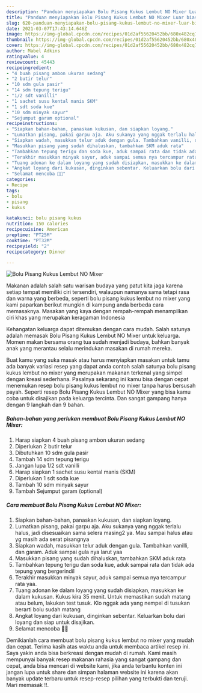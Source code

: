```yaml
---
description: "Panduan menyiapakan Bolu Pisang Kukus Lembut NO Mixer Luar biasa"
title: "Panduan menyiapakan Bolu Pisang Kukus Lembut NO Mixer Luar biasa"
slug: 620-panduan-menyiapakan-bolu-pisang-kukus-lembut-no-mixer-luar-biasa
date: 2021-03-07T17:43:14.646Z
image: https://img-global.cpcdn.com/recipes/01d2af55620452bb/680x482cq70/bolu-pisang-kukus-lembut-no-mixer-foto-resep-utama.jpg
thumbnail: https://img-global.cpcdn.com/recipes/01d2af55620452bb/680x482cq70/bolu-pisang-kukus-lembut-no-mixer-foto-resep-utama.jpg
cover: https://img-global.cpcdn.com/recipes/01d2af55620452bb/680x482cq70/bolu-pisang-kukus-lembut-no-mixer-foto-resep-utama.jpg
author: Mabel Adkins
ratingvalue: 4
reviewcount: 45443
recipeingredient:
- "4 buah pisang ambon ukuran sedang"
- "2 butir telur"
- "10 sdm gula pasir"
- "14 sdm tepung terigu"
- "1/2 sdt vanilli"
- "1 sachet susu kental manis SKM"
- "1 sdt soda kue"
- "10 sdm minyak sayur"
- "Sejumput garam optional"
recipeinstructions:
- "Siapkan bahan-bahan, panaskan kukusan, dan siapkan loyang."
- "Lumatkan pisang, pakai garpu aja. Aku sukanya yang nggak terlalu halus, jadi disesuaikan sama selera masing2 ya. Mau sampai halus atau yg masih ada serat pisangnya"
- "Siapkan wadah, masukkan telur aduk dengan gula. Tambahkan vanilli, dan garam. Aduk sampai gula nya larut yaa"
- "Masukkan pisang yang sudah dihaluskan, tambahkan SKM aduk rata"
- "Tambahkan tepung terigu dan soda kue, aduk sampai rata dan tidak ada tepung yang bergerindil"
- "Terakhir masukkan minyak sayur, aduk sampai semua nya tercampur rata yaa."
- "Tuang adonan ke dalam loyang yang sudah disiapkan, masukkan ke dalam kukusan. Kukus kira 35 menit. Untuk memastikan sudah matang atau belum, lakukan test tusuk. Klo nggak ada yang nempel di tusukan berarti bolu sudah matang"
- "Angkat loyang dari kukusan, dinginkan sebentar. Keluarkan bolu dari loyang dan siap untuk disajikan."
- "Selamat mencoba 👩‍🍳"
categories:
- Recipe
tags:
- bolu
- pisang
- kukus

katakunci: bolu pisang kukus 
nutrition: 150 calories
recipecuisine: American
preptime: "PT25M"
cooktime: "PT32M"
recipeyield: "2"
recipecategory: Dinner

---
```



![Bolu Pisang Kukus Lembut NO Mixer](https://img-global.cpcdn.com/recipes/01d2af55620452bb/680x482cq70/bolu-pisang-kukus-lembut-no-mixer-foto-resep-utama.jpg)

Makanan adalah salah satu warisan budaya yang patut kita jaga karena setiap tempat memiliki ciri tersendiri, walaupun namanya sama tetapi rasa dan warna yang berbeda, seperti bolu pisang kukus lembut no mixer yang kami paparkan berikut mungkin di kampung anda berbeda cara memasaknya. Masakan yang kaya dengan rempah-rempah menampilkan ciri khas yang merupakan keragaman Indonesia



Kehangatan keluarga dapat ditemukan dengan cara mudah. Salah satunya adalah memasak Bolu Pisang Kukus Lembut NO Mixer untuk keluarga. Momen makan bersama orang tua sudah menjadi budaya, bahkan banyak anak yang merantau selalu merindukan masakan di rumah mereka.

Buat kamu yang suka masak atau harus menyiapkan masakan untuk tamu ada banyak variasi resep yang dapat anda contoh salah satunya bolu pisang kukus lembut no mixer yang merupakan makanan terkenal yang simpel dengan kreasi sederhana. Pasalnya sekarang ini kamu bisa dengan cepat menemukan resep bolu pisang kukus lembut no mixer tanpa harus bersusah payah.
Seperti resep Bolu Pisang Kukus Lembut NO Mixer yang bisa kamu coba untuk disajikan pada keluarga tercinta. Dan sangat gampang hanya dengan 9 langkah dan 9 bahan.


<!--inarticleads1-->

##### Bahan-bahan yang perlukan membuat Bolu Pisang Kukus Lembut NO Mixer:

1. Harap siapkan 4 buah pisang ambon ukuran sedang
1. Diperlukan 2 butir telur
1. Dibutuhkan 10 sdm gula pasir
1. Tambah 14 sdm tepung terigu
1. Jangan lupa 1/2 sdt vanilli
1. Harap siapkan 1 sachet susu kental manis (SKM)
1. Diperlukan 1 sdt soda kue
1. Tambah 10 sdm minyak sayur
1. Tambah Sejumput garam (optional)




<!--inarticleads2-->

##### Cara membuat  Bolu Pisang Kukus Lembut NO Mixer:

1. Siapkan bahan-bahan, panaskan kukusan, dan siapkan loyang.
1. Lumatkan pisang, pakai garpu aja. Aku sukanya yang nggak terlalu halus, jadi disesuaikan sama selera masing2 ya. Mau sampai halus atau yg masih ada serat pisangnya
1. Siapkan wadah, masukkan telur aduk dengan gula. Tambahkan vanilli, dan garam. Aduk sampai gula nya larut yaa
1. Masukkan pisang yang sudah dihaluskan, tambahkan SKM aduk rata
1. Tambahkan tepung terigu dan soda kue, aduk sampai rata dan tidak ada tepung yang bergerindil
1. Terakhir masukkan minyak sayur, aduk sampai semua nya tercampur rata yaa.
1. Tuang adonan ke dalam loyang yang sudah disiapkan, masukkan ke dalam kukusan. Kukus kira 35 menit. Untuk memastikan sudah matang atau belum, lakukan test tusuk. Klo nggak ada yang nempel di tusukan berarti bolu sudah matang
1. Angkat loyang dari kukusan, dinginkan sebentar. Keluarkan bolu dari loyang dan siap untuk disajikan.
1. Selamat mencoba 👩‍🍳




Demikianlah cara membuat bolu pisang kukus lembut no mixer yang mudah dan cepat. Terima kasih atas waktu anda untuk membaca artikel resep ini. Saya yakin anda bisa berkreasi dengan mudah di rumah. Kami masih mempunyai banyak resep makanan rahasia yang sangat gampang dan cepat, anda bisa mencari di website kami, jika anda terbantu konten ini jangan lupa untuk share dan simpan halaman website ini karena akan banyak update terbaru untuk resep-resep pilihan yang terbukti dan teruji. Mari memasak !!. 
